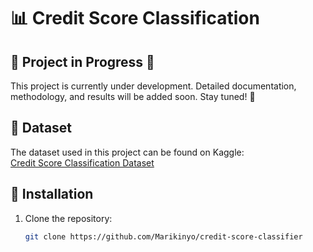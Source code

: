# 📊 Credit Score Classification

## 🚧 Project in Progress 🚧
This project is currently under development. Detailed documentation, methodology, and results will be added soon. Stay tuned! 🚀

## 📂 Dataset
The dataset used in this project can be found on Kaggle:  
[Credit Score Classification Dataset](https://www.kaggle.com/datasets/parisrohan/credit-score-classification/data)

## 🔧 Installation
1. Clone the repository:
   ```sh
   git clone https://github.com/Marikinyo/credit-score-classifier
